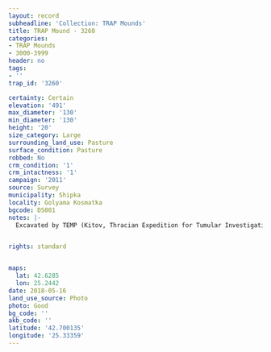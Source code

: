```yaml
---
layout: record
subheadline: 'Collection: TRAP Mounds'
title: TRAP Mound - 3260
categories:
- TRAP Mounds
- 3000-3999
header: no
tags:
- ''
trap_id: '3260'

certainty: Certain
elevation: '491'
max_diameter: '130'
min_diameter: '130'
height: '20'
size_category: Large
surrounding_land_use: Pasture
surface_condition: Pasture
robbed: No
crm_condition: '1'
crm_intactness: '1'
campaign: '2011'
source: Survey
municipality: Shipka
locality: Golyama Kosmatka
bgcode: DS001
notes: |-
  Excavated by TEMP (Kitov, Thracian Expedition for Tumular Investigations) 2004, Museum inside.


rights: standard


maps:
  lat: 42.6285
  lon: 25.2442
date: 2018-05-16
land_use_source: Photo
photo: Good
bg_code: ''
akb_code: ''
latitude: '42.700135'
longitude: '25.33359'
---
```

